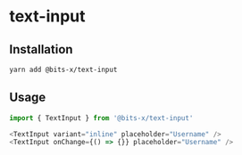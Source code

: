 # text-input

## Installation
```bash
yarn add @bits-x/text-input
```
## Usage
```js
import { TextInput } from '@bits-x/text-input'

<TextInput variant="inline" placeholder="Username" />
<TextInput onChange={() => {}} placeholder="Username" />
```
